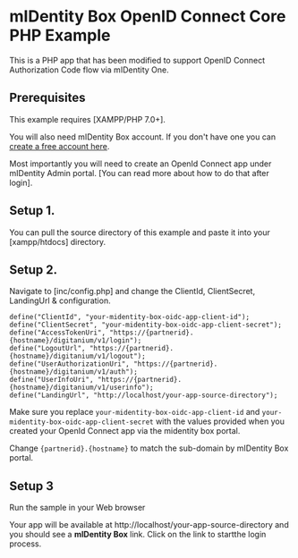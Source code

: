 # mIDentity Box OpenID Connect Core PHP Example
This is a PHP app that has been modified to support OpenID Connect Authorization Code flow via mIDentity One.

## Prerequisites
This example requires [XAMPP/PHP 7.0+].

You will also need mIDentity Box account. If you don't have one you can [create a free account here](https://midentitybox.com/selfenrollment).

Most importantly you will need to create an OpenId Connect app under mIDentity Admin portal. [You can read more about how to do that after login].

## Setup 1.
You can pull the source directory of this example and paste it into your [xampp/htdocs] directory.

## Setup 2.
Navigate to [inc/config.php] and change the ClientId, ClientSecret, LandingUrl &amp; configuration.

```
define("ClientId", "your-midentity-box-oidc-app-client-id");
define("ClientSecret", "your-midentity-box-oidc-app-client-secret");
define("AccessTokenUri", "https://{partnerid}.{hostname}/digitanium/v1/login");
define("LogoutUrl", "https://{partnerid}.{hostname}/digitanium/v1/logout");
define("UserAuthorizationUri", "https://{partnerid}.{hostname}/digitanium/v1/auth");
define("UserInfoUri", "https://{partnerid}.{hostname}/digitanium/v1/userinfo");
define("LandingUrl", "http://localhost/your-app-source-directory");
```
Make sure you replace `your-midentity-box-oidc-app-client-id` and `your-midentity-box-oidc-app-client-secret` with the values provided when you created your OpenId Connect app via the midentity box portal.

Change `{partnerid}.{hostname}` to match the sub-domain by mIDentity Box portal.

## Setup 3
Run the sample in your Web browser

Your app will be available at http://localhost/your-app-source-directory and you should see a **mIDentity Box** link. Click on the link to startthe login process.

